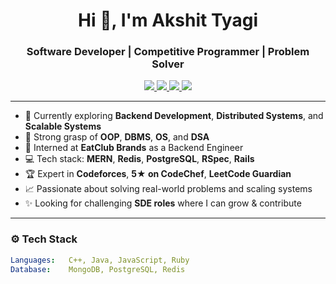 <h1 align="center">Hi 👋, I'm Akshit Tyagi</h1>
<h3 align="center">Software Developer | Competitive Programmer | Problem Solver</h3>

<p align="center">
  <a href="https://leetcode.com/u/aksh--_it/">
    <img src="https://img.shields.io/badge/LeetCode-Guardian-orange" />
  </a>
  <a href="https://codeforces.com/profile/akshit5638">
    <img src="https://img.shields.io/badge/Codeforces-Expert-blue" />
  </a>
  <a href="https://www.codechef.com/users/akshit5638">
    <img src="https://img.shields.io/badge/CodeChef-5★-brown" />
  </a>
  <a href="mailto:akshit4644@gmail.com">
    <img src="https://img.shields.io/badge/Email-akshittyagi099@gmail.com-blue" />
  </a>
</p>

---

- 🌱 Currently exploring **Backend Development**, **Distributed Systems**, and **Scalable Systems**
- 🧠 Strong grasp of **OOP**, **DBMS**, **OS**, and **DSA**
- 🔭 Interned at **EatClub Brands** as a Backend Engineer  
- 💻 Tech stack: **MERN**, **Redis**, **PostgreSQL**, **RSpec**, **Rails**
- 🏆 Expert in **Codeforces**, **5★ on CodeChef**, **LeetCode Guardian**
- 📈 Passionate about solving real-world problems and scaling systems
- ✨ Looking for challenging **SDE roles** where I can grow & contribute

---

### ⚙️ Tech Stack

```yaml
Languages:   C++, Java, JavaScript, Ruby
Database:    MongoDB, PostgreSQL, Redis
